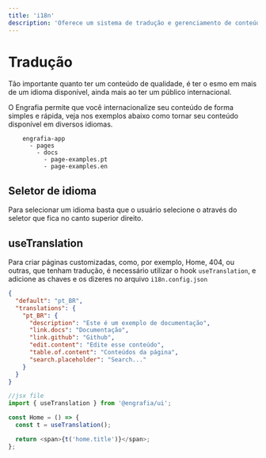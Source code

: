 ```yaml
---
title: 'i18n'
description: 'Oferece um sistema de tradução e gerenciamento de conteúdo em mais de um idioma.'
---
```


# Tradução

Tão importante quanto ter um conteúdo de qualidade, é ter o esmo em mais de um idioma disponível, ainda mais ao ter um público internacional.

O Engrafia permite que você internacionalize seu conteúdo de forma simples e rápida, veja nos exemplos abaixo como tornar seu conteúdo disponível em diversos idiomas.

```mdx
    engrafia-app
      - pages
        - docs
          - page-examples.pt
          - page-examples.en
```

## Seletor de idioma

Para selecionar um idioma basta que o usuário selecione o através do seletor que fica no canto superior direito.

## useTranslation

Para criar páginas customizadas, como, por exemplo, Home, 404, ou outras, que tenham tradução, é necessário utilizar o hook `useTranslation`, e adicione as chaves e os dizeres no arquivo `i18n.config.json`

```json
{
  "default": "pt_BR",
  "translations": {
    "pt_BR": {
      "description": "Este é um exemplo de documentação",
      "link.docs": "Documentação",
      "link.github": "Github",
      "edit.content": "Edite esse conteúdo",
      "table.of.content": "Conteúdos da página",
      "search.placeholder": "Search..."
    }
  }
}
```

```js
//jsx file
import { useTranslation } from '@engrafia/ui';

const Home = () => {
  const t = useTranslation();

  return <span>{t('home.title')}</span>;
};
```
